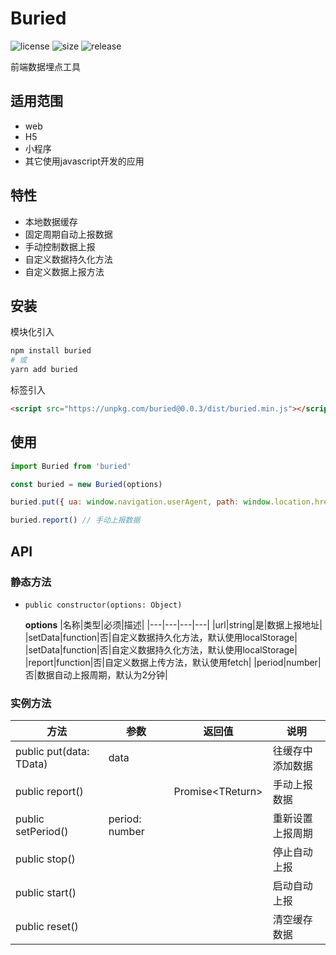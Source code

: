 # Buried

![license](https://img.shields.io/github/license/YES-Lee/buried?style=flat-square) ![size](https://img.shields.io/bundlephobia/min/buried?style=flat-square) ![release](https://img.shields.io/github/v/release/YES-Lee/buried?style=flat-square)

前端数据埋点工具

## 适用范围

* web
* H5
* 小程序
* 其它使用javascript开发的应用

## 特性

* 本地数据缓存
* 固定周期自动上报数据
* 手动控制数据上报
* 自定义数据持久化方法
* 自定义数据上报方法

## 安装

模块化引入

```bash
npm install buried
# 或
yarn add buried
```

标签引入

```html
<script src="https://unpkg.com/buried@0.0.3/dist/buried.min.js"></script>
```

## 使用

```javascript
import Buried from 'buried'

const buried = new Buried(options)

buried.put({ ua: window.navigation.userAgent, path: window.location.href }) // 往缓存里添加数据

buried.report() // 手动上报数据
```

## API

### 静态方法

* `public constructor(options: Object)`

  **options**
  |名称|类型|必须|描述|
  |---|---|---|---|
  |url|string|是|数据上报地址|
  |setData|function|否|自定义数据持久化方法，默认使用localStorage|
  |setData|function|否|自定义数据持久化方法，默认使用localStorage|
  |report|function|否|自定义数据上传方法，默认使用fetch|
  |period|number|否|数据自动上报周期，默认为2分钟|

### 实例方法

|方法|参数|返回值|说明|
|---|---|---|---|
|public put(data: TData)|data||往缓存中添加数据|
|public report()||Promise\<TReturn\>|手动上报数据|
|public setPeriod()|period: number||重新设置上报周期|
|public stop()|||停止自动上报|
|public start()|||启动自动上报|
|public reset()|||清空缓存数据|
